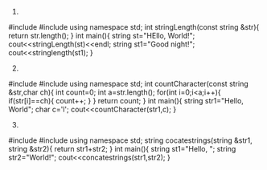 1)
#include <iostream>
#include <string>
using namespace std;
int stringLength(const string &str){
    return str.length();
}
int main(){
    string st="HEllo, World!";
    cout<<stringLength(st)<<endl;
    string st1="Good night!";
    cout<<stringlength(st1);
}

2)
#include <iostream>
#include <string>
using namespace std;
int countCharacter(const string &str,char ch){
    int count=0;
    int a=str.length();
    for(int i=0;i<a;i++){
        if(str[i]==ch){
            count++;
        }
    }
    return count;
}
int main(){
    string str1="Hello, World";
    char c='l';
    cout<<countCharacter(str1,c);
}

3)
#include <iostream>
#include <string>
using namespace std;
string cocatestrings(string &str1, string &str2){
    return str1+str2;
}
int main(){
    string st1="Hello, ";
    string str2="World!";
    cout<<concatestrings(str1,str2);
}
